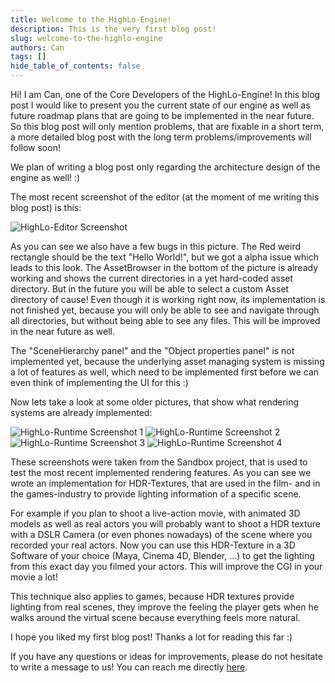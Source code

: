 ```yaml
---
title: Welcome to the HighLo-Engine!
description: This is the very first blog post!
slug: welcome-to-the-highlo-engine
authors: Can
tags: []
hide_table_of_contents: false
---
```


Hi! I am Can, one of the Core Developers of the HighLo-Engine! In this blog post I would like to present you the current state of our engine as well as future roadmap plans that are going to be implemented in the near future. So this blog post will only mention problems, that are fixable in a short term, a more detailed blog post with the long term problems/improvements will follow soon!

We plan of writing a blog post only regarding the architecture design of the engine as well! :)

The most recent screenshot of the editor (at the moment of me writing this blog post) is this:

![HighLo-Editor Screenshot](/img/blog/2022-01-14/HighLo-Editor-screenshot.PNG)

As you can see we also have a few bugs in this picture. The Red weird rectangle should be the text "Hello World!", but we got a alpha issue which leads to this look.
The AssetBrowser in the bottom of the picture is already working and shows the current directories in a yet hard-coded asset directory. But in the future you will be able to select a custom Asset directory of cause! Even though it is working right now, its implementation is not finished yet, because you will only be able to see and navigate through all directories, but without being able to see any files. This will be improved in the near future as well. 

The "SceneHierarchy panel" and the "Object properties panel" is not implemented yet, because the underlying asset managing system is missing a lot of features as well, which need to be implemented first before we can even think of implementing the UI for this :)

Now lets take a look at some older pictures, that show what rendering systems are already implemented:

![HighLo-Runtime Screenshot 1](/img/blog/2022-01-14/HighLo-Screenshot-1.png)
![HighLo-Runtime Screenshot 2](/img/blog/2022-01-14/HighLo-Screenshot-2.png)
![HighLo-Runtime Screenshot 3](/img/blog/2022-01-14/HighLo-Screenshot-3.png)
![HighLo-Runtime Screenshot 4](/img/blog/2022-01-14/HighLo-Screenshot-4.png)

These screenshots were taken from the Sandbox project, that is used to test the most recent implemented rendering features.
As you can see we wrote an implementation for HDR-Textures, that are used in the film- and in the games-industry to provide lighting information of a specific scene.

For example if you plan to shoot a live-action movie, with animated 3D models as well as real actors you will probably want to shoot a HDR texture with a DSLR Camera (or even phones nowadays) of the scene where you recorded your real actors. Now you can use this HDR-Texture in a 3D Software of your choice (Maya, Cinema 4D, Blender, ...) to get the lighting from this exact day you filmed your actors. This will improve the CGI in your movie a lot!

This technique also applies to games, because HDR textures provide lighting from real scenes, they improve the feeling the player gets when he walks around the virtual scene because everything feels more natural.

I hope you liked my first blog post! Thanks a lot for reading this far :)

If you have any questions or ideas for improvements, please do not hesitate to write a message to us! You can reach me directly <a href="https://www.cankarka.com/en/contact">here</a>.

